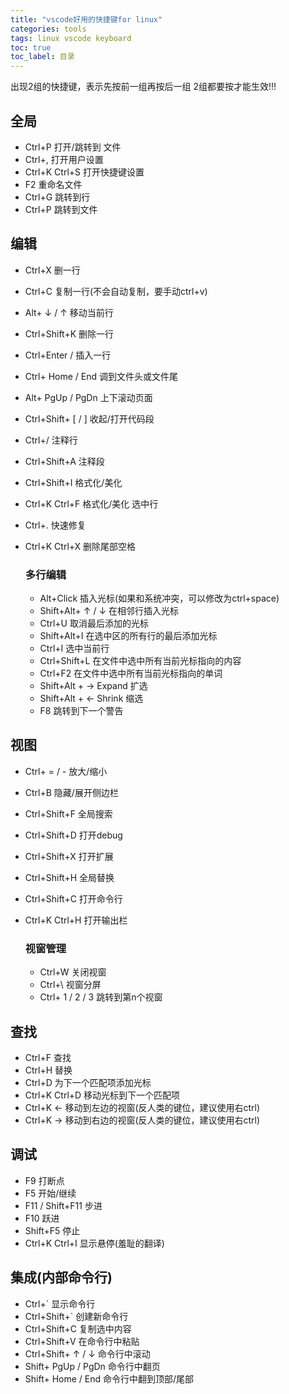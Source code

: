 ```yaml
---
title: "vscode好用的快捷键for linux"
categories: tools  
tags: linux vscode keyboard
toc: true
toc_label: 目录
---
```


出现2组的快捷键，表示先按前一组再按后一组
2组都要按才能生效!!!

## 全局
+ Ctrl+P 打开/跳转到 文件
+ Ctrl+, 打开用户设置
+ Ctrl+K Ctrl+S 打开快捷键设置
+ F2 重命名文件
+ Ctrl+G 跳转到行
+ Ctrl+P 跳转到文件

## 编辑
- Ctrl+X 删一行
- Ctrl+C 复制一行(不会自动复制，要手动ctrl+v)
- Alt+ ↓ / ↑ 移动当前行
- Ctrl+Shift+K 删除一行
- Ctrl+Enter / 插入一行
- Ctrl+ Home / End 调到文件头或文件尾
- Alt+ PgUp / PgDn 上下滚动页面
- Ctrl+Shift+ [ / ] 收起/打开代码段
- Ctrl+/ 注释行
- Ctrl+Shift+A 注释段
- Ctrl+Shift+I 格式化/美化
- Ctrl+K Ctrl+F 格式化/美化 选中行
- Ctrl+. 快速修复
- Ctrl+K Ctrl+X 删除尾部空格

    ### 多行编辑
    - Alt+Click 插入光标(如果和系统冲突，可以修改为ctrl+space)
    - Shift+Alt+ ↑ / ↓ 在相邻行插入光标
    - Ctrl+U 取消最后添加的光标
    - Shift+Alt+I 在选中区的所有行的最后添加光标
    - Ctrl+I 选中当前行
    - Ctrl+Shift+L 在文件中选中所有当前光标指向的内容
    - Ctrl+F2 在文件中选中所有当前光标指向的单词
    - Shift+Alt + → Expand 扩选
    - Shift+Alt + ← Shrink 缩选
    - F8 跳转到下一个警告

## 视图
- Ctrl+ = / - 放大/缩小
- Ctrl+B 隐藏/展开侧边栏
- Ctrl+Shift+F 全局搜索
- Ctrl+Shift+D 打开debug
- Ctrl+Shift+X 打开扩展
- Ctrl+Shift+H 全局替换
- Ctrl+Shift+C 打开命令行
- Ctrl+K Ctrl+H 打开输出栏

    ### 视窗管理
    - Ctrl+W 关闭视窗
    - Ctrl+\ 视窗分屏
    - Ctrl+ 1 / 2 / 3 跳转到第n个视窗

## 查找
- Ctrl+F 查找
- Ctrl+H 替换
- Ctrl+D 为下一个匹配项添加光标
- Ctrl+K Ctrl+D 移动光标到下一个匹配项
- Ctrl+K ← 移动到左边的视窗(反人类的键位，建议使用右ctrl)
- Ctrl+K → 移动到右边的视窗(反人类的键位，建议使用右ctrl)

## 调试
- F9 打断点
- F5 开始/继续
- F11 / Shift+F11 步进
- F10 跃进
- Shift+F5 停止
- Ctrl+K Ctrl+I 显示悬停(羞耻的翻译)

## 集成(内部命令行)
- Ctrl+` 显示命令行
- Ctrl+Shift+` 创建新命令行
- Ctrl+Shift+C 复制选中内容
- Ctrl+Shift+V 在命令行中粘贴
- Ctrl+Shift+ ↑ / ↓ 命令行中滚动
- Shift+ PgUp / PgDn 命令行中翻页
- Shift+ Home / End 命令行中翻到顶部/尾部

